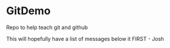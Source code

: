 # GitDemo
Repo to help teach git and github

This will hopefully have a list of messages below it
FIRST - Josh